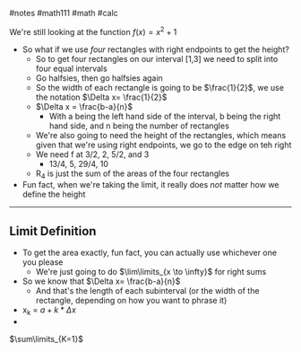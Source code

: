 #notes #math111 #math #calc

We're still looking at the function $f(x)=x^{2}+1$
- So what if we use *four* rectangles with right endpoints to get the height?
	- So to get four rectangles on our interval \[1,3] we need to split into four equal intervals
	- Go halfsies, then go halfsies again 
	- So the width of each rectangle is going to be $\frac{1}{2}$, we use the notation $\Delta x= \frac{1}{2}$ 
	- $\Delta x = \frac{b-a}{n}$ 
		- With a being the left hand side of the interval, b being the right hand side, and n being the number of rectangles
	- We're also going to need the height of the rectangles, which means given that we're using right endpoints, we go to the edge on teh right
	- We need f at 3/2, 2, 5/2, and 3
		- 13/4, 5, 29/4, 10
	- R<sub>4</sub> is just the sum of the areas of the four rectangles
- Fun fact, when we're taking the limit, it really does *not* matter how we define the height

---
## Limit Definition
- To get the area exactly, fun fact, you can actually use whichever one you please
	- We're just going to do $\lim\limits_{x \to \infty}$ for right sums
- So we know that $\Delta x= \frac{b-a}{n}$
	- And that's the length of each subinterval (or the width of the rectangle, depending on how you want to phrase it)
- x<sub>k</sub> = $a+k * \Delta x$
- 
$\sum\limits_{K=1}$    
